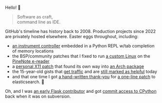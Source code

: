 Hello! 👋

> Software as craft, <br/>
> command line as IDE.

GitHub's timeline has history back to 2008. Production projects since 2022 are privately hosted elsewhere. Easter eggs throughout, including:

* [an instrument controller][guppi] embedded in a Python REPL w/tab completion of memory locations
* the BSP/community patches that I fixed to run [a custom Linux][linux] on the [PineNote e-reader][pinenote]
* a [personal X11 patch][yeahconsole] that found its own way into [an Arch package][arch]
* the 15-year-old gists that [get traffic][mssql] and are [still marked as helpful][matplotlib] today
* and that one time I got [a hand-written thank-you](img/elasticsearch.jpg) for [a one-line patch][elasticsearch] to elasticsearch. 🤣

Oh, and I was [an early Flask contributor][flask] and got [commit access to CPython][cpython] back when it was on subversion.

[arch]: https://aur.archlinux.org/cgit/aur.git/tree/yeahconsole_c.patch?h=yeahconsole
[cpython]: https://jython-devguide.readthedocs.io/en/latest/developers.html
[elasticsearch]: https://github.com/elastic/elasticsearch/pull/4958/files
[flask]: https://github.com/pallets/flask/graphs/contributors
[guppi]: https://github.com/nrao/guppi-controller
[linux]: https://github.com/torvalds/linux/compare/master...rduplain:linux:pinenote
[matplotlib]: https://gist.github.com/rduplain/1641344
[mssql]: https://gist.github.com/rduplain/1293636
[pinenote]: https://pine64.org/devices/pinenote/
[yeahconsole]: https://github.com/rduplain/yeahconsole/commit/2248800
